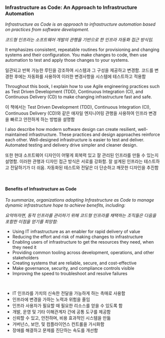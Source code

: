 ### Infrastructure as Code: An Approach to Infrastructure Automation

_Infrastructure as Code is an approach to infrastructure automation based on practices from software development._

_코드형 인프라는 소프트웨어 개발의 관행을 기반으로 한 인프라 자동화 접근 방식임._

It emphasizes consistent, repeatable routines for provisioning and changing systems and their configuration. You make changes to code, then use automation to test and apply those changes to your systems.

일관되고 반복 가능한 루틴을 강조하여 시스템과 그 구성을 제공하고 변경함. 코드를 변경한 후에는 자동화를 사용하여 이러한 변경사항을 시스템에 테스트하고 적용함

Throughout this book, I explain how to use Agile engineering practices such as Test Driven Development (TDD), Continuous Integration (CI), and Continuous Delivery (CD) to make changing infrastructure fast and safe.

이 책에서는 Test Driven Development (TDD), Continuous Integration (CI), Continuous Delivery (CD)와 같은 애자일 엔지니어링 관행을 사용하여 인프라 변경을 빠르고 안전하게 하는 방법을 설명함

I also describe how modern software design can create resilient, well-maintained infrastructure. These practices and design approaches reinforce each other. Well-designed infrastructure is easier to test and deliver. Automated testing and delivery drive simpler and cleaner design.

또한 현대 소프트웨어 디자인이 어떻게 회복력 있고 잘 관리된 인프라를 만들 수 있는지 설명함. 이러한 관행과 디자인 접근 방식은 서로를 강화함. 잘 설계된 인프라는 테스트하고 전달하기가 더 쉬움. 자동화된 테스트와 전달은 더 단순하고 깨끗한 디자인을 추진함

<br/>

#### Benefits of Infrastructure as Code

_To summarize, organizations adopting Infrastructure as Code to manage dynamic infrastructure hope to achieve benefits, including:_

_요약하자면, 동적 인프라를 관리하기 위해 코드형 인프라를 채택하는 조직들은 다음을 포함한 이점을 얻기를 희망함:_

-   Using IT infrastructure as an enabler for rapid delivery of value
-   Reducing the effort and risk of making changes to infrastructure
-   Enabling users of infrastructure to get the resources they need, when they need it
-   Providing common tooling across development, operations, and other stakeholders
-   Creating systems that are reliable, secure, and cost-effective
-   Make governance, security, and compliance controls visible
-   Improving the speed to troubleshoot and resolve failures

<br/>

-   IT 인프라를 가치의 신속한 전달을 가능하게 하는 촉매로 사용함
-   인프라에 변경을 가하는 노력과 위험을 줄임
-   인프라 사용자가 필요할 때 필요한 리소스를 얻을 수 있도록 함
-   개발, 운영 및 기타 이해관계자 간에 공통 도구를 제공함
-   신뢰할 수 있고, 안전하며, 비용 효과적인 시스템을 만듦
-   거버넌스, 보안, 및 컴플라이언스 컨트롤을 가시화함
-   장애를 해결하고 문제를 진단하는 속도를 개선함
